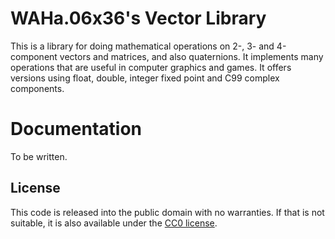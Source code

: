 # WAHa.06x36's Vector Library #

This is a library for doing mathematical operations on 2-, 3- and 4-component vectors and matrices, and also quaternions. It implements many operations that are useful in computer graphics and games. It offers versions using float, double, integer fixed point and C99 complex components.

# Documentation #

To be written.

## License ##

This code is released into the public domain with no warranties. If that is not suitable, it is also available under the [CC0 license](http://creativecommons.org/publicdomain/zero/1.0/).